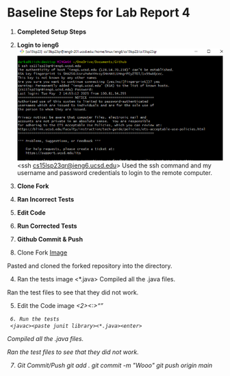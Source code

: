 # Baseline Steps for Lab Report 4

1. **Completed Setup Steps**

2. **Login to ieng6**
![Step4](Step4.PNG)
<ssh cs15lsp23qr@ieng6.ucsd.edu><enter><entered password><enter>
Used the ssh command and my username and password credentials to login to the remote computer.
  
4. **Clone Fork**
  
5. **Ran Incorrect Tests**
6. **Edit Code**
7. **Run Corrected Tests**
8. **Github Commit & Push**

  
3. Clone Fork
[Image]("a")

  <git clone><paste link><enter>
  Pasted and cloned the forked repository into the directory.
    
4. Ran the tests
    image
<javac><paste junit library><*.java><enter>
Compiled all the .java files.
  
 <java><paste junit library><ListExamplesTests><enter>
   Ran the test files to see that they did not work.
   
   5. Edit the Code
   image
   <vim ListExamples.java><enter><up><up><up><up><up><up><up><up><up><up><i><right><right><right><right><right><right><backspace><2><escape><:><w><q><enter>
     
     
     6. Run the tests
     <javac><paste junit library><*.java><enter>
Compiled all the .java files.
  
 <java><paste junit library><ListExamplesTests><enter>
   Ran the test files to see that they did not work.
   
   
   7.  Git Commit/Push
   git add .
   git commit -m "Wooo"
   git push origin main
   <username>
     <password>
